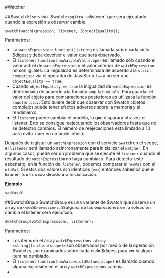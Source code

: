#Watcher

##$watch
El servicio `$watch` resgitra un `listener` que será ejecutado cuando la expresión a observar cambie.

```
$watch(watchExpression, listener, [objectEquality]);
```
Parámetros:
- La `watchExpression`: `function()|string` es llamada sobre cada ciclo $digest y debe devolver el valor que será observado.
- El `listener`: `function(newVal,oldVal,scope)` es llamado sólo cuando el valor actual de `watchExpression` y el valor anterior de `watchExpression` no son iguales. La inigualdad es determinada de acuerdo a la `strict comparison` vía el operador de JavaScrip `!==` a no ser que `objectEquality == true`.
- Cuando `objectEquality == true` la inigualdad de `watchExpression` es determinada de acuerdo a la función `angular.equals`. Para guardar el valor del objeto para comparaciones posteriores es utilizada la función `angular.copy`. Esto quiere decir que observar con $watch objetos complejos puede tener efectos adversos sobre la memoria y el rendimiento.
- El `listener` puede cambiar el modelo, lo que disparará otra vez el listener. Esto se consigue reejecutando los observadores hasta que no se detecten cambios. El número de reejecuciones está limitado a 10 para evitar
caer en un bucle infinito.

Después de registar un `watchExpression` con el servicio `$watch` en el scope, el `listener` será llamado asíncronamente para inizializar el `watcher`. En algunos casos, puede ser un problema que se ejecute el `listener` cuando el resultado de `watchExpression` no haya cambiado. Para detectar este escenario, en la función del `listener`, podemos comparar el `newVal` con el `oldVal`. Si estos dos valores son identicos (`===`) entonces sabemos que el listener fue llamado debido a la inicialización.

**Ejemplo**

```
sadfasdf
```

##$watchGroup
$watchGroup es una variante de $watch que observa un array de `watchExpressions`. Si alguna de las expresiones en la colección cambia el listener será ejecutado.

```
$watchGroup(watchExpressions, listener);
```

Parámetros:
- Los items en el array `watchExpressions` : `Array.<string|function(scope)>` son observados por medio de la operación $watch y son examinados sobre cada ciclo $digest para ver si algún item ha cambiado.
- El `listener`: `function(newValues,oldValues,scope)` es llamado cuando alguna expresión en el array `watchExpressions` cambia.
- 